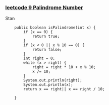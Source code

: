 ### [leetcode 9 Palindrome Number](https://leetcode.com/problems/palindrome-number/)

Stan

```
    public boolean isPalindrome(int x) {
        if (x == 0) {
            return true;
        }
        if (x < 0 || x % 10 == 0) {
            return false;
        }
        int right = 0;
        while (x > right) {
            right = right * 10 + x % 10;
            x /= 10;
        }
        System.out.println(right);
        System.out.println(x);
        return x == right|| x == right / 10;
    
    }
```
